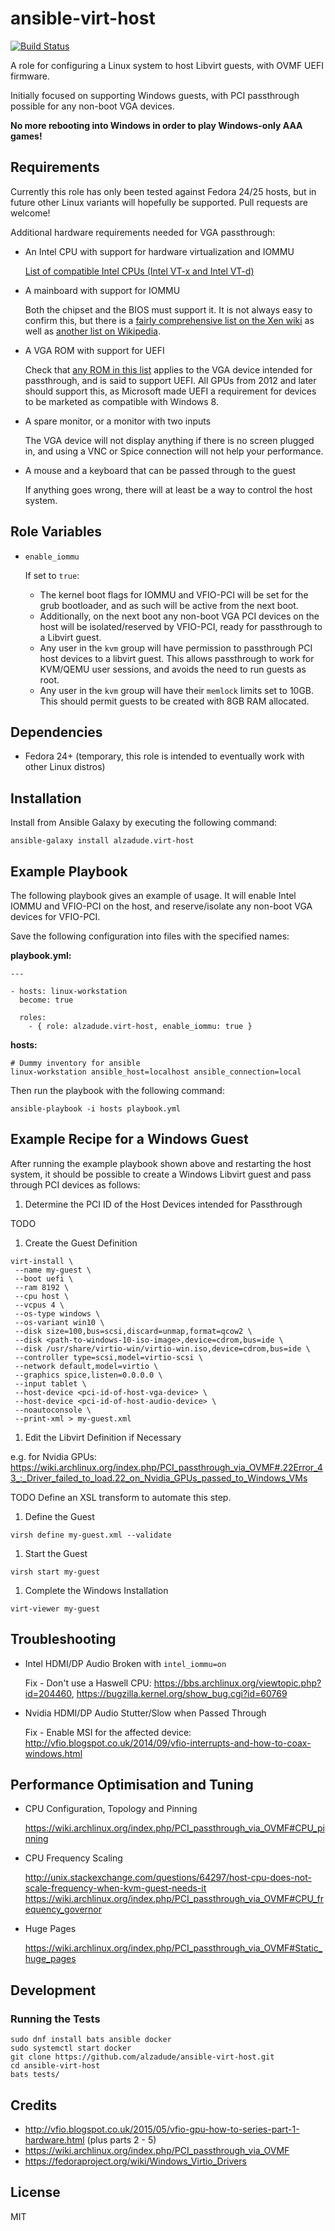 ansible-virt-host
=================

[![Build Status](https://travis-ci.org/alzadude/ansible-virt-host.svg?branch=master)](https://travis-ci.org/alzadude/ansible-virt-host)

A role for configuring a Linux system to host Libvirt guests, with OVMF UEFI firmware.

Initially focused on supporting Windows guests, with PCI passthrough possible for any non-boot VGA devices.

**No more rebooting into Windows in order to play Windows-only AAA games!**

Requirements
------------

Currently this role has only been tested against Fedora 24/25 hosts, but in future  other Linux variants will hopefully be supported. Pull requests are welcome!

Additional hardware requirements needed for VGA passthrough:

  - An Intel CPU with support for hardware virtualization and IOMMU

    [List of compatible Intel CPUs (Intel VT-x and Intel VT-d)](http://ark.intel.com/search/advanced?s=t&VTX=true&VTD=true)

  - A mainboard with support for IOMMU

    Both the chipset and the BIOS must support it. It is not always easy to confirm this, but there is a [fairly comprehensive list on the Xen wiki](http://wiki.xen.org/wiki/VTdHowTo) as well as [another list on Wikipedia](https://en.wikipedia.org/wiki/List_of_IOMMU-supporting_hardware).

  - A VGA ROM with support for UEFI

    Check that [any ROM in this list](https://www.techpowerup.com/vgabios/) applies to the VGA device intended for passthrough, and is said to support UEFI. All GPUs from 2012 and later should support this, as Microsoft made UEFI a requirement for devices to be marketed as compatible with Windows 8.

  - A spare monitor, or a monitor with two inputs

    The VGA device will not display anything if there is no screen plugged in, and using a VNC or Spice connection will not help your performance.

  - A mouse and a keyboard that can be passed through to the guest

    If anything goes wrong, there will at least be a way to control the host system.

Role Variables
--------------

- `enable_iommu`

  If set to `true`:
  - The kernel boot flags for IOMMU and VFIO-PCI will be set for the grub bootloader, and as such will be active from the next boot.
  - Additionally, on the next boot any non-boot VGA PCI devices on the host will be isolated/reserved by VFIO-PCI, ready for passthrough to a Libvirt guest.
  - Any user in the `kvm` group will have permission to passthrough PCI host devices to a libvirt guest. This allows passthrough to work for KVM/QEMU user sessions, and avoids the need to run guests as root.
  - Any user in the `kvm` group will have their `memlock` limits set to 10GB. This should permit guests to be created with 8GB RAM allocated.

Dependencies
------------

- Fedora 24+ (temporary, this role is intended to eventually work with other Linux distros)

Installation
------------

Install from Ansible Galaxy by executing the following command:

```
ansible-galaxy install alzadude.virt-host
```

Example Playbook
----------------

The following playbook gives an example of usage. It will enable Intel IOMMU and VFIO-PCI on the host, and reserve/isolate any non-boot VGA devices for VFIO-PCI.

Save the following configuration into files with the specified names:

**playbook.yml:**
```
---

- hosts: linux-workstation
  become: true

  roles:
    - { role: alzadude.virt-host, enable_iommu: true }
```

**hosts:**

```
# Dummy inventory for ansible
linux-workstation ansible_host=localhost ansible_connection=local
```
Then run the playbook with the following command:
```
ansible-playbook -i hosts playbook.yml
```
Example Recipe for a Windows Guest
----------------------------------

After running the example playbook shown above and restarting the host system, it should be possible to create a Windows Libvirt guest and pass through PCI devices as follows:

1. Determine the PCI ID of the Host Devices intended for Passthrough

  TODO

1. Create the Guest Definition
  ```
  virt-install \
   --name my-guest \
   --boot uefi \
   --ram 8192 \
   --cpu host \
   --vcpus 4 \
   --os-type windows \
   --os-variant win10 \
   --disk size=100,bus=scsi,discard=unmap,format=qcow2 \
   --disk <path-to-windows-10-iso-image>,device=cdrom,bus=ide \
   --disk /usr/share/virtio-win/virtio-win.iso,device=cdrom,bus=ide \
   --controller type=scsi,model=virtio-scsi \
   --network default,model=virtio \
   --graphics spice,listen=0.0.0.0 \
   --input tablet \
   --host-device <pci-id-of-host-vga-device> \
   --host-device <pci-id-of-host-audio-device> \
   --noautoconsole \
   --print-xml > my-guest.xml
  ```
1. Edit the Libvirt Definition if Necessary

  e.g. for Nvidia GPUs:
  https://wiki.archlinux.org/index.php/PCI_passthrough_via_OVMF#.22Error_43_:_Driver_failed_to_load.22_on_Nvidia_GPUs_passed_to_Windows_VMs

  TODO Define an XSL transform to automate this step.

1. Define the Guest

  ```
  virsh define my-guest.xml --validate
  ```
1. Start the Guest

  ```
  virsh start my-guest
  ```
1. Complete the Windows Installation

  ```
  virt-viewer my-guest
  ```

Troubleshooting
---------------

- Intel HDMI/DP Audio Broken with `intel_iommu=on`

  Fix - Don't use a Haswell CPU: https://bbs.archlinux.org/viewtopic.php?id=204460, https://bugzilla.kernel.org/show_bug.cgi?id=60769

- Nvidia HDMI/DP Audio Stutter/Slow when Passed Through

  Fix - Enable MSI for the affected device: http://vfio.blogspot.co.uk/2014/09/vfio-interrupts-and-how-to-coax-windows.html

Performance Optimisation and Tuning
-----------------------------------

- CPU Configuration, Topology and Pinning   

  https://wiki.archlinux.org/index.php/PCI_passthrough_via_OVMF#CPU_pinning

- CPU Frequency Scaling

  http://unix.stackexchange.com/questions/64297/host-cpu-does-not-scale-frequency-when-kvm-guest-needs-it https://wiki.archlinux.org/index.php/PCI_passthrough_via_OVMF#CPU_frequency_governor

- Huge Pages

  https://wiki.archlinux.org/index.php/PCI_passthrough_via_OVMF#Static_huge_pages

Development
-----------

### Running the Tests

```
sudo dnf install bats ansible docker
sudo systemctl start docker
git clone https://github.com/alzadude/ansible-virt-host.git
cd ansible-virt-host
bats tests/
```

Credits
-------

- http://vfio.blogspot.co.uk/2015/05/vfio-gpu-how-to-series-part-1-hardware.html (plus parts 2 - 5)
- https://wiki.archlinux.org/index.php/PCI_passthrough_via_OVMF
- https://fedoraproject.org/wiki/Windows_Virtio_Drivers

License
-------

MIT
